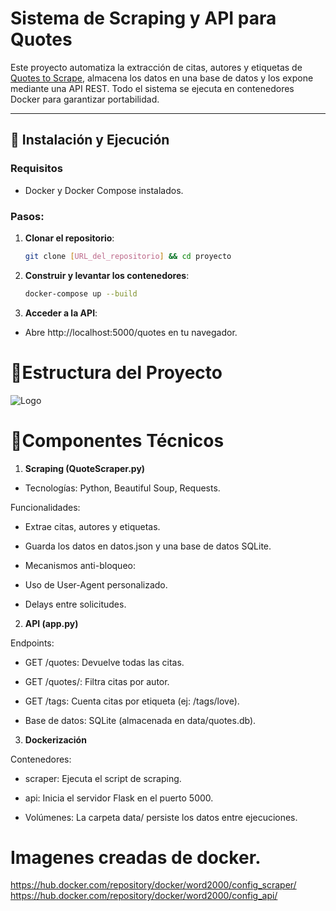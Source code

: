 # Sistema de Scraping y API para Quotes

Este proyecto automatiza la extracción de citas, autores y etiquetas de [Quotes to Scrape](https://quotes.toscrape.com/), almacena los datos en una base de datos y los expone mediante una API REST. Todo el sistema se ejecuta en contenedores Docker para garantizar portabilidad.

---

## 🚀 Instalación y Ejecución

### Requisitos
- Docker y Docker Compose instalados.

### Pasos:

1. **Clonar el repositorio**:
   ```bash
   git clone [URL_del_repositorio] && cd proyecto


2. **Construir y levantar los contenedores**:
   ```bash
   docker-compose up --build

3. **Acceder a la API**:
- Abre http://localhost:5000/quotes en tu navegador.


# 📂Estructura del Proyecto
![Logo](https://i.ibb.co/MvLgpmW/imagen-2025-03-05-191718363.png)


# 🔧Componentes Técnicos
1. **Scraping (QuoteScraper.py)**
- Tecnologías: Python, Beautiful Soup, Requests.

Funcionalidades:

- Extrae citas, autores y etiquetas.

- Guarda los datos en datos.json y una base de datos SQLite.

- Mecanismos anti-bloqueo:

- Uso de User-Agent personalizado.

- Delays entre solicitudes.

2. **API (app.py)**

Endpoints:

- GET /quotes: Devuelve todas las citas.

- GET /quotes/<author>: Filtra citas por autor.

- GET /tags: Cuenta citas por etiqueta (ej: /tags/love).

- Base de datos: SQLite (almacenada en data/quotes.db).

3. **Dockerización**

Contenedores:

- scraper: Ejecuta el script de scraping.

- api: Inicia el servidor Flask en el puerto 5000.

- Volúmenes: La carpeta data/ persiste los datos entre ejecuciones.



# Imagenes creadas de docker.
https://hub.docker.com/repository/docker/word2000/config_scraper/
https://hub.docker.com/repository/docker/word2000/config_api/
